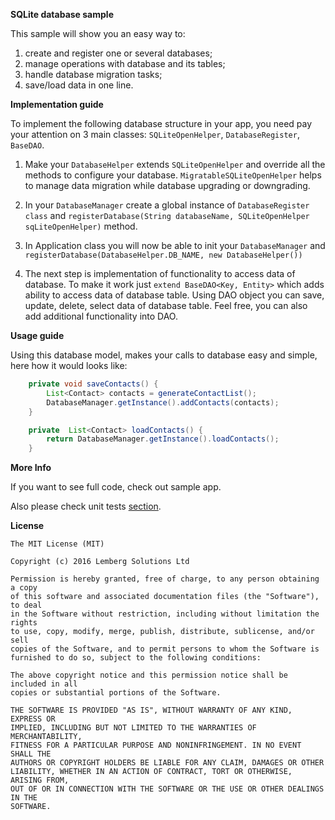 **SQLite database sample**

This sample will show you an easy way to:

 1. create and register one or several databases;
 2. manage operations with database and its tables;
 3. handle database migration tasks;
 4. save/load data in one line.

**Implementation guide**

To implement the following database structure in your app, you need pay your attention on 3 main classes: `SQLiteOpenHelper`, `DatabaseRegister`, `BaseDAO`.


 1. Make your `DatabaseHelper` extends `SQLiteOpenHelper` and override all the methods to configure your database.
 `MigratableSQLiteOpenHelper` helps to manage data migration while database upgrading or downgrading.

 2. In your `DatabaseManager` create a global instance of `DatabaseRegister
    class` and `registerDatabase(String databaseName, SQLiteOpenHelper sqLiteOpenHelper)` method.

 3. In Application class you will now be able to init your
    `DatabaseManager` and `registerDatabase(DatabaseHelper.DB_NAME, new DatabaseHelper())`

 4. The next step is implementation of functionality to access data of
    database. To make it work just `extend BaseDAO<Key, Entity>` which
    adds ability to access data of database table. Using DAO object you can save, update, delete, select data of database table. Feel free, you can also add additional functionality into DAO.

**Usage guide**

Using this database model, makes your calls to database easy and simple, here how it would looks like:

```java
    private void saveContacts() {
        List<Contact> contacts = generateContactList();
        DatabaseManager.getInstance().addContacts(contacts);
    }

    private  List<Contact> loadContacts() {
        return DatabaseManager.getInstance().loadContacts();
    }
```

**More Info**

If you want to see full code, check out sample app.

Also please check unit tests [section](https://github.com/lemberg/android-database/wiki/unit-tests).

**License**
```
The MIT License (MIT)

Copyright (c) 2016 Lemberg Solutions Ltd

Permission is hereby granted, free of charge, to any person obtaining a copy
of this software and associated documentation files (the "Software"), to deal
in the Software without restriction, including without limitation the rights
to use, copy, modify, merge, publish, distribute, sublicense, and/or sell
copies of the Software, and to permit persons to whom the Software is
furnished to do so, subject to the following conditions:

The above copyright notice and this permission notice shall be included in all
copies or substantial portions of the Software.

THE SOFTWARE IS PROVIDED "AS IS", WITHOUT WARRANTY OF ANY KIND, EXPRESS OR
IMPLIED, INCLUDING BUT NOT LIMITED TO THE WARRANTIES OF MERCHANTABILITY,
FITNESS FOR A PARTICULAR PURPOSE AND NONINFRINGEMENT. IN NO EVENT SHALL THE
AUTHORS OR COPYRIGHT HOLDERS BE LIABLE FOR ANY CLAIM, DAMAGES OR OTHER
LIABILITY, WHETHER IN AN ACTION OF CONTRACT, TORT OR OTHERWISE, ARISING FROM,
OUT OF OR IN CONNECTION WITH THE SOFTWARE OR THE USE OR OTHER DEALINGS IN THE
SOFTWARE.
```
